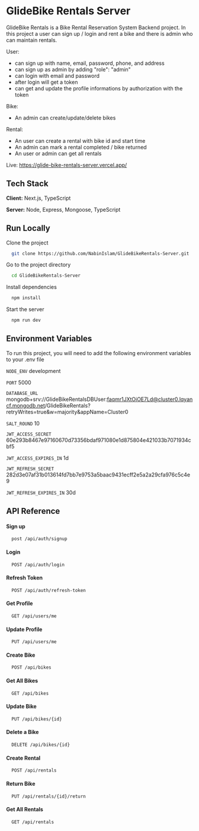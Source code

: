 # GlideBike Rentals Server

GlideBike Rentals is a Bike Rental Reservation System Backend project. In this project a user can sign up / login and rent a bike and there is admin who can maintain rentals.

User:

- can sign up with name, email, password, phone, and address
- can sign up as admin by adding "role": "admin"
- can login with email and password
- after login will get a token
- can get and update the profile informations by authorization with the token

Bike:

- An admin can create/update/delete bikes

Rental:

- An user can create a rental with bike id and start time
- An admin can mark a rental completed / bike returned
- An user or admin can get all rentals

Live: https://glide-bike-rentals-server.vercel.app/

## Tech Stack

**Client:** Next.js, TypeScript

**Server:** Node, Express, Mongoose, TypeScript

## Run Locally

Clone the project

```bash
  git clone https://github.com/NabinIslam/GlideBikeRentals-Server.git
```

Go to the project directory

```bash
  cd GlideBikeRentals-Server
```

Install dependencies

```bash
  npm install
```

Start the server

```bash
  npm run dev
```

## Environment Variables

To run this project, you will need to add the following environment variables to your .env file

`NODE_ENV` development

`PORT` 5000

`DATABASE_URL` mongodb+srv://GlideBikeRentalsDBUser:faqmr1JXtOiOE7Ld@cluster0.lqyancf.mongodb.net/GlideBikeRentals?retryWrites=true&w=majority&appName=Cluster0

`SALT_ROUND` 10

`JWT_ACCESS_SECRET` 60e293b8467e97160670d73356bdaf971080e1d875804e421033b7071934cbf5

`JWT_ACCESS_EXPIRES_IN` 1d

`JWT_REFRESH_SECRET` 282d3e07af31b013614fd7bb7e9753a5baac9431ecff2e5a2a29cfa976c5c4e9

`JWT_REFRESH_EXPIRES_IN` 30d

## API Reference

#### Sign up

```http
  post /api/auth/signup
```

#### Login

```http
  POST /api/auth/login
```

#### Refresh Token

```http
  POST /api/auth/refresh-token
```

#### Get Profile

```http
  GET /api/users/me
```

#### Update Profile

```http
  PUT /api/users/me
```

#### Create Bike

```http
  POST /api/bikes
```

#### Get All Bikes

```http
  GET /api/bikes
```

#### Update Bike

```http
  PUT /api/bikes/{id}
```

#### Delete a Bike

```http
  DELETE /api/bikes/{id}
```

#### Create Rental

```http
  POST /api/rentals
```

#### Return Bike

```http
  PUT /api/rentals/{id}/return
```

#### Get All Rentals

```http
  GET /api/rentals
```
